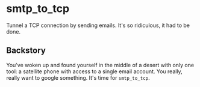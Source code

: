 # smtp_to_tcp
Tunnel a TCP connection by sending emails. It's so ridiculous, it had to be done.

## Backstory

You've woken up and found yourself in the middle of a desert with only one tool: a satellite phone with access to a 
single email account. You really, really want to google something. It's time for `smtp_to_tcp`.
 
